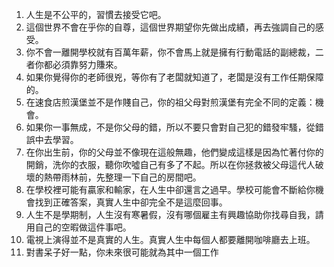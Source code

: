1. 人生是不公平的，習慣去接受它吧。
2. 這個世界不會在乎你的自尊，這個世界期望你先做出成績，再去強調自己的感受。
3. 你不會一離開學校就有百萬年薪，你不會馬上就是擁有行動電話的副總裁，二者你都必須靠努力賺來。
4. 如果你覺得你的老師很兇，等你有了老闆就知道了，老闆是沒有工作任期保障的。
5. 在速食店煎漢堡並不是作賤自己，你的祖父母對煎漢堡有完全不同的定義：機會。
6. 如果你一事無成，不是你父母的錯，所以不要只會對自己犯的錯發牢騷，從錯誤中去學習。
7. 在你出生前，你的父母並不像現在這般無趣，他們變成這樣是因為忙著付你的開銷，洗你的衣服，聽你吹噓自己有多了不起。所以在你拯救被父母這代人破壞的熱帶雨林前，先整理一下自己的房間吧。
8. 在學校裡可能有贏家和輸家，在人生中卻還言之過早。學校可能會不斷給你機會找到正確答案，真實人生中卻完全不是這麼回事。
9. 人生不是學期制，人生沒有寒暑假，沒有哪個雇主有興趣協助你找尋自我，請用自己的空暇做這件事吧。
10. 電視上演得並不是真實的人生。真實人生中每個人都要離開咖啡廳去上班。
11. 對書呆子好一點，你未來很可能就為其中一個工作